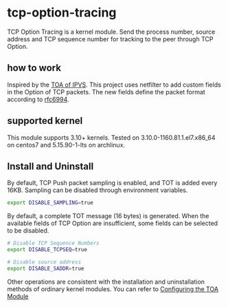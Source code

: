 # tcp-option-tracing

TCP Option Tracing is a kernel module. Send the process number, source address and TCP sequence number for tracking to the peer through TCP Option.

## how to work

Inspired by the [TOA of IPVS](https://github.com/alibaba/LVS/blob/2c7f867baada4cc00226f492c65f6e6f22cbb2d1/kernel/net/netfilter/ipvs/ip_vs_proto_tcp.c#L732). This project uses netfilter to add custom fields in the Option of TCP packets. The new fields define the packet format according to [rfc6994](https://datatracker.ietf.org/doc/rfc6994/).

## supported kernel

This module supports 3.10+ kernels. Tested on 3.10.0-1160.81.1.el7.x86_64 on centos7 and 5.15.90-1-lts on archlinux.

## Install and Uninstall

By default, TCP Push packet sampling is enabled, and TOT is added every 16KB. Sampling can be disabled through environment variables.

```bash
export DISABLE_SAMPLING=true
```

By default, a complete TOT message (16 bytes) is generated. When the available fields of TCP Option are insufficient, some fields can be selected to be disabled.

```bash
# Disable TCP Sequence Numbers
export DISABLE_TCPSEQ=true

# Disable source address
export DISABLE_SADDR=true
```

Other operations are consistent with the installation and uninstallation methods of ordinary kernel modules. You can refer to [Configuring the TOA Module](https://support.huaweicloud.com/intl/en-us/ga_faq/ga_05_9001.html)
